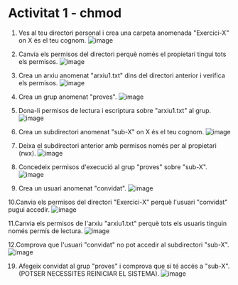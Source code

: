 # Activitat 1 - chmod
1. Ves al teu directori personal i crea una carpeta anomenada "Exercici-X" on
X és el teu cognom.
![image](https://github.com/user-attachments/assets/ac7be5a5-a35f-4870-8803-62a08567bc15)


3. Canvia els permisos del directori perquè només el propietari tingui tots els
permisos.
![image](https://github.com/user-attachments/assets/7772d8e2-eaa7-4414-973f-9f2bc62598bb)


5. Crea un arxiu anomenat "arxiu1.txt" dins del directori anterior i verifica els
permisos.
![image](https://github.com/user-attachments/assets/17898b6a-370b-4371-8143-1f88485ae4f2)


7. Crea un grup anomenat "proves".
 ![image](https://github.com/user-attachments/assets/a8667643-4eef-4a9e-8e54-7ec7b6a3ab80)

   
9. Dona-li permisos de lectura i escriptura sobre "arxiu1.txt" al grup.
![image](https://github.com/user-attachments/assets/a74d1a58-7140-4a6f-891e-ea33b5b21807)

    
11. Crea un subdirectori anomenat "sub-X" on X és el teu cognom.
![image](https://github.com/user-attachments/assets/ede5a9bd-1784-4bca-81ae-95d41a1e39d9)

    
13. Deixa el subdirectori anterior amb permisos només per al propietari (rwx).
![image](https://github.com/user-attachments/assets/b9e7575e-b363-4fbc-b8c1-d17c40b7a08d)

    
15. Concedeix permisos d'execució al grup "proves" sobre "sub-X".
![image](https://github.com/user-attachments/assets/997e956c-e9a1-4a55-b8eb-81e8985a9a5f)

    
17. Crea un usuari anomenat "convidat".
![image](https://github.com/user-attachments/assets/49e56686-28d1-4795-b660-5cd2d24ca9ff)

    
10.Canvia els permisos del directori "Exercici-X" perquè l'usuari "convidat"
pugui accedir.
![image](https://github.com/user-attachments/assets/56c0f6aa-f457-40c2-8ef5-02af28885c28)



11.Canvia els permisos de l'arxiu "arxiu1.txt" perquè tots els usuaris tinguin
només permís de lectura.
![image](https://github.com/user-attachments/assets/018bd62a-96a5-493f-91d6-3631867dd8da)



12.Comprova que l'usuari "convidat" no pot accedir al subdirectori "sub-X".
![image](https://github.com/user-attachments/assets/a7f032bd-9e48-40cb-98eb-9536b676b568)



19. Afegeix convidat al grup "proves" i comprova que sí té accés a "sub-X".
(POTSER NECESSITES REINICIAR EL SISTEMA).
![image](https://github.com/user-attachments/assets/f05e07e9-a89f-4747-a1e7-0e3e255e65ef)



